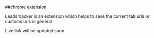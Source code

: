 ##chrome extension

Leads tracker is an extension which helps to save the current tab urls or customs urls in general

Live link will be updated soon
